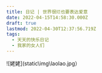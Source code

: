 ```yaml
---
title: 日记 | 世界很烂也要表达爱意
date: 2022-04-15T14:58:30.000Z
draft: true
lastmod: 2022-04-30T12:37:56.719Z
tags:
  - 天天的快乐日记
  - 我家的女人们
---
```

![姥姥](static\img\laolao.jpg）


